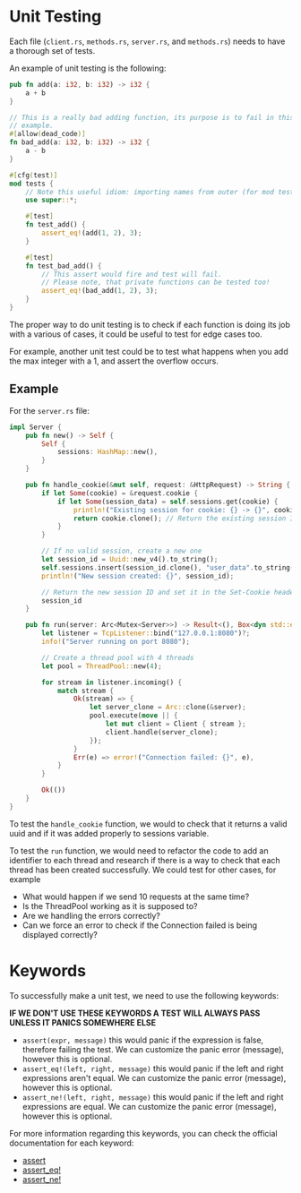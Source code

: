 # Unit Testing

Each file (`client.rs`, `methods.rs`, `server.rs`, and `methods.rs`) needs to have a thorough set of tests. 

An example of unit testing is the following:
```rust
pub fn add(a: i32, b: i32) -> i32 {
    a + b
}

// This is a really bad adding function, its purpose is to fail in this
// example.
#[allow(dead_code)]
fn bad_add(a: i32, b: i32) -> i32 {
    a - b
}

#[cfg(test)]
mod tests {
    // Note this useful idiom: importing names from outer (for mod tests) scope.
    use super::*;

    #[test]
    fn test_add() {
        assert_eq!(add(1, 2), 3);
    }

    #[test]
    fn test_bad_add() {
        // This assert would fire and test will fail.
        // Please note, that private functions can be tested too!
        assert_eq!(bad_add(1, 2), 3);
    }
}
```

The proper way to do unit testing is to check if each function is doing its job with a various of cases, it could be useful to test for edge cases too.

For example, another unit test could be to test what happens when you add the max integer with a 1, and assert the overflow occurs.

## Example

For the `server.rs` file:
```rust
impl Server {
    pub fn new() -> Self {
        Self {
            sessions: HashMap::new(),
        }
    }

    pub fn handle_cookie(&mut self, request: &HttpRequest) -> String {
        if let Some(cookie) = &request.cookie {
            if let Some(session_data) = self.sessions.get(cookie) {
                println!("Existing session for cookie: {} -> {}", cookie, session_data);
                return cookie.clone(); // Return the existing session ID
            }
        }

        // If no valid session, create a new one
        let session_id = Uuid::new_v4().to_string();
        self.sessions.insert(session_id.clone(), "user_data".to_string());
        println!("New session created: {}", session_id);

        // Return the new session ID and set it in the Set-Cookie header
        session_id
    }

    pub fn run(server: Arc<Mutex<Server>>) -> Result<(), Box<dyn std::error::Error>> {
        let listener = TcpListener::bind("127.0.0.1:8080")?;
        info!("Server running on port 8080");

        // Create a thread pool with 4 threads
        let pool = ThreadPool::new(4);

        for stream in listener.incoming() {
            match stream {
                Ok(stream) => {
                    let server_clone = Arc::clone(&server);
                    pool.execute(move || {
                        let mut client = Client { stream };
                        client.handle(server_clone);
                    });
                }
                Err(e) => error!("Connection failed: {}", e),
            }
        }

        Ok(())
    }
}
```

To test the `handle_cookie` function, we would to check that it returns a valid uuid and if it was added properly to sessions variable.

To test the `run` function, we would need to refactor the code to add an identifier to each thread and research if there is a way to check that each thread has been created successfully. We could test for other cases, for example
- What would happen if we send 10 requests at the same time? 
- Is the ThreadPool working as it is supposed to? 
- Are we handling the errors correctly? 
- Can we force an error to check if the Connection failed is being displayed correctly?

# Keywords
To successfully make a unit test, we need to use the following keywords:

**IF WE DON'T USE THESE KEYWORDS A TEST WILL ALWAYS PASS UNLESS IT PANICS SOMEWHERE ELSE**

- `assert(expr, message)` this would panic if the expression is false, therefore failing the test. We can customize the panic error (message), however this is optional.
- `assert_eq!(left, right, message)` this would panic if the left and right expressions aren't equal. We can customize the panic error (message), however this is optional.
- `assert_ne!(left, right, message)` this would panic if the left and right expressions are equal. We can customize the panic error (message), however this is optional.

For more information regarding this keywords, you can check the official documentation for each keyword:
- [assert](https://doc.rust-lang.org/std/macro.assert.html)
- [assert_eq!](https://doc.rust-lang.org/std/macro.assert_eq.html)
- [assert_ne!](https://doc.rust-lang.org/std/macro.assert_ne.html)
